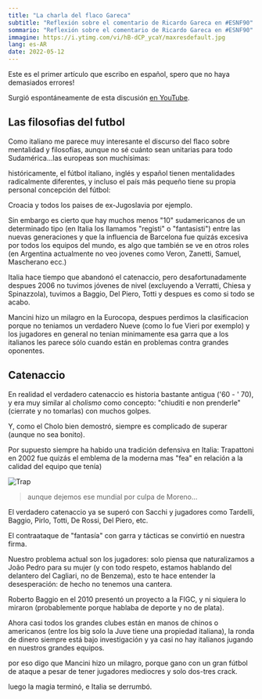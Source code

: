 ```yaml
---
title: "La charla del flaco Gareca"
subtitle: "Reflexión sobre el comentario de Ricardo Gareca en #ESNF90"
sommario: "Reflexión sobre el comentario de Ricardo Gareca en #ESNF90"
immagine: https://i.ytimg.com/vi/hB-dCP_ycaY/maxresdefault.jpg
lang: es-AR
date: 2022-05-12
---
```


Este es el primer artículo que escribo en español, spero que no haya demasiados errores! 

Surgió espontáneamente de esta discusión [en YouTube](https://www.youtube.com/watch?v=9JL34Kygsxw&lc=UgzhsaA-vd6T07ZWVJ14AaABAg).

## Las filosofias del futbol

Como italiano me parece muy interesante el discurso del flaco sobre mentalidad y filosofías, aunque no sé cuánto sean unitarias para todo Sudamérica...las europeas son muchísimas: 

históricamente, el fútbol italiano, inglés y español tienen mentalidades radicalmente diferentes, y incluso el país más pequeño tiene su propia personal concepción del fútbol: 

Croacia y todos los paises de ex-Jugoslavia por ejemplo.

Sin embargo es cierto que hay muchos menos "10" sudamericanos de un determinado tipo (en Italia los llamamos "registi" o "fantasisti") entre las nuevas generaciones y que la influencia de Barcelona fue quizás excesiva por todos los equipos del mundo, es algo que también se ve en otros roles (en Argentina actualmente no veo jovenes como Veron, Zanetti, Samuel, Mascherano ecc.)

Italia hace tiempo que abandonó el catenaccio, pero desafortunadamente despues 2006 no tuvimos jóvenes de nivel (excluyendo a Verratti, Chiesa y Spinazzola), tuvimos a Baggio, Del Piero, Totti y despues es como si todo se acabo.

Mancini hizo un milagro en la Eurocopa, despues perdimos la clasificacion porque no teniamos un verdadero Nueve (como lo fue Vieri por exemplo) y los jugadores en general no tenian minimamente esa garra que a los italianos les parece sólo cuando están en problemas contra grandes oponentes.

## Catenaccio


En realidad el verdadero catenaccio es historia bastante antigua ('60 - ' 70), y era muy similar al _cholismo_ como concepto: "chiuditi e non prenderle"  (cierrate y no tomarlas) con muchos golpes. 

Y, como el Cholo bien demostró, siempre es complicado de superar (aunque no sea bonito).

Por supuesto siempre ha habido una tradición defensiva en Italia: Trapattoni en 2002 fue quizás el emblema de la moderna mas "fea" en relación a la calidad del equipo que tenía)

![Trap](https://external-content.duckduckgo.com/iu/?u=https%3A%2F%2Fcdn.ilbianconero.com%2Fimages%2F2019-03%2Ftrapattoni.moreno.combo.2018.2019.1080x648.jpg&f=1&nofb=1)

> aunque dejemos ese mundial por culpa de Moreno…

El verdadero catenaccio ya se superó con Sacchi y jugadores como Tardelli, Baggio, Pirlo, Totti, De Rossi, Del Piero, etc. 

El contraataque de "fantasía" con garra y tácticas se convirtió en nuestra firma.

Nuestro problema actual son los jugadores: solo piensa que naturalizamos a João Pedro para su mujer (y con todo respeto, estamos hablando del delantero del Cagliari, no de Benzema), esto te hace entender la desesperación: de hecho no tenemos una cantera. 

Roberto Baggio en el 2010 presentó un proyecto a la FIGC, y ni siquiera lo miraron (probablemente porque hablaba de deporte y no de plata). 

Ahora casi todos los grandes clubes están en manos de chinos o americanos (entre los big solo la Juve tiene una propiedad italiana), la ronda de dinero siempre está bajo investigación y ya casi no hay italianos jugando en nuestros grandes equipos. 

por eso digo que Mancini hizo un milagro, porque gano con un gran fútbol de ataque a pesar de tener jugadores mediocres y solo dos-tres crack. 

luego la magia terminó, e Italia se derrumbó.